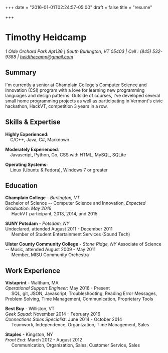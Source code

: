 +++
date = "2016-01-01T02:24:57-05:00"
draft = false
title = "resume"

+++

# Timothy Heidcamp

*1 Olde Orchard Park Apt136 |  South Burlington, VT 05403 |  Cell : (845) 532-9388 |  heidthecamp@gmail.com*

## Summary
I'm currently a senior at Champlain College's Computer Science and Innovation (CSI) program with a love for learning new programming languages and design patterns. Outside of courses, I've developed several small home programming projects as well as participating in Vermont's civic hackathon, HackVT, competition 3 years in a row.

## Skills & Expertise
**Highly Experienced:**  
&nbsp;&nbsp;&nbsp;&nbsp;C/C++, Java, C#, Markdown

**Moderately Experienced**:  
&nbsp;&nbsp;&nbsp;&nbsp;Javascript, Python, Go, CSS with HTML, MySQL, SQLite

**Operating Systems:**  
&nbsp;&nbsp;&nbsp;&nbsp;Linux (Ubuntu & Fedora), Windows 7 or greater

## Education
**Champlain College** - *Burlington, VT*   
Bachelor of Science -- Computer Science and Innovation, *Expected Graduation: May 2016*  
&nbsp;&nbsp;&nbsp;&nbsp; HackVT participant, 2013, 2014, and 2015

**SUNY Potsdam** - *Potsdam, NY*   
Undeclared, attended August 2011 - December 2011  
&nbsp;&nbsp;&nbsp;&nbsp; Member of Student Entertainment Services (Sound Tech)

**Ulster County Community College** - *Stone Ridge, NY*
Associate of Science -- Music, attended August 2009 - May 2011  
&nbsp;&nbsp;&nbsp;&nbsp; Member, MISU Community Orchestra

## Work Experience
**Vistaprint** - Waltham, MA  
*Operational Support Engineer*: May 2016 - Present  
&nbsp;&nbsp;&nbsp;&nbsp; SQL, git, JSON, Javascript, Troubleshooting, Reading Error Messages, Problem Solving, Time Management, Communication, Proprietary Tools  

**Best Buy** - Williston, VT   
*Geek Squad*: November 2014 -  February 2016   
*Connections Sales Specialist*: June 2014 - October 2014  
&nbsp;&nbsp;&nbsp;&nbsp; Teamwork, Independence, Organization, Time Management, Sales

**Staples** - Kingston, NY   
*Front End*: March 2012 - August 2012  
&nbsp;&nbsp;&nbsp;&nbsp; Communication, Organization, Sales, Customer Service, Sales
